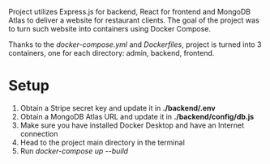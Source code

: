 Project utilizes Express.js for backend, React for frontend and MongoDB Atlas to deliver a website for restaurant clients. The goal of the project was to turn such website into containers using Docker Compose.


Thanks to the *docker-compose.yml* and *Dockerfiles*, project is turned into 3 containers, one for each directory: admin, backend, frontend.

# Setup

1. Obtain a Stripe secret key and update it in **./backend/.env**
2. Obtain a MongoDB Atlas URL and update it in  **./backend/config/db.js**
3. Make sure you have installed Docker Desktop and have an Internet connection
4. Head to the project main directory in the terminal
5. Run *docker-compose up --build*
